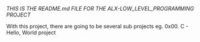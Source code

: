 *THIS IS THE README.md FILE FOR THE ALX-LOW_LEVEL_PROGRAMMING PROJECT*

With this project, there are going to be several sub projects eg.
0x00. C - Hello, World project

